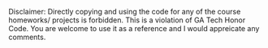 
Disclaimer: Directly copying and using the code for any of the course homeworks/ projects is forbidden. This is a violation of GA Tech Honor Code. You are welcome to use it as a reference and I would appreicate any comments.
